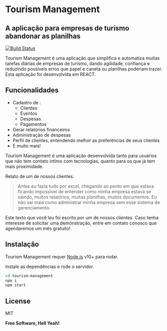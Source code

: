 # Tourism Management
## A aplicação para empresas de turismo abandonar as planilhas
[![Build Status](https://travis-ci.org/joemccann/dillinger.svg?branch=master)](https://travis-ci.org/joemccann/dillinger)

Tourism Management é uma aplicação que simplifica e automatiza muitas tarefas diárias de empresas de turismo, dando agilidade, confiança e reduzindo possíveis erros que papel e caneta ou planilhas poderiam trazer.
Esta aplicação foi desenvolvida em REACT.


## Funcionalidades

- Cadastro de :
    - Clientes
    - Eventos
    - Despesas
    - Pagamentos
- Gerar relatórios financeiros
- Administração de despesas
- Perfil de clientes, entendendo melhor as preferências de seus clientes
- E muito mais!

Tourism Management é uma aplicação desenvolvida tanto para usuários que não tem contato intímo com tecnologias, quanto para os que já tem mais proximidade.


Relato de um de nossos clientes.

> Antes eu fazia tudo por excel, chegando ao ponto
> em que estava ficando impossível de entender
> como minha empresa estava se saindo, muitos
> relatórios, muitas planilhas, muitos 
> documentos.
> Eu não sei mais como administrar minha
> empresa sem esse sistema de gerenciamento.

Este texto que você leu foi escrito por um de nossos clientes. Caso tenha interesse de solicitar
uma demonstração, entre em contato conosco que agendaremos um mês gratuito!


## Instalação

Tourism Management requer  [Node.js](https://nodejs.org/) v10+ para rodar.

Instale as dependências e rode o servidor.

```sh
cd tourism-management
npm i
npm start
```


## License

MIT

**Free Software, Hell Yeah!**
